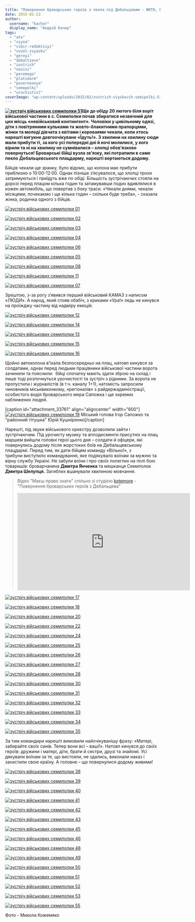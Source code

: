 ```yaml
---
title: "Повернення броварських героїв з пекла під Дебальцевим - ФОТО, ВІДЕО"
date: 2015-02-23
author: 
  username: "kachor"
  display_name: "Андрій Качор"
tags: 
  - "ato"
  - "viyna"
  - "vibir-redaktsiyi"
  - "vuzol-zvyazku"
  - "geroyi"
  - "debaltsevo"
  - "zustrich"
  - "novini"
  - "peremoga"
  - "platsdarm"
  - "povernennya"
  - "semopolki"
  - "urochistist"
coverImage: "wp-content/uploads/2015/02/zustrich-viyskovih-semipolki-511.jpg"
---
```


**[![зустріч військових семиполки 51](https://mpz.brovary.org/wp-content/uploads/2015/02/zustrich-viyskovih-semipolki-51.jpg)](https://mpz.brovary.org/wp-content/uploads/2015/02/zustrich-viyskovih-semipolki-51.jpg)Ще до обіду 20 лютого біля воріт військової частини в с. Семиполки почав збиратися незвичний для цих місць «невійськовий контингент». Чоловіки у цивільному одязі, діти з повітряними кульками та жовто-блакитними прапорцями, жінки та молоді дівчата з квітами і короваями чекали, коли хтось нарешті вигукне довгоочікуване «Їдуть!». З хвилини на хвилину сюди мали прибути ті, за кого усі попередні дні й ночі молилися, у кого вірили та ні на хвилину не сумнівалися – хлопці обов’язково повернуться! Броварські бійці вузла зв’язку, які потрапили в саме пекло Дебальцевського плацдарму, нарешті вертаються додому.**

Бійців чекали ще зранку, було відомо, що колона має прибути приблизно о 10:00-12:00. Однак пізніше з’ясувалося, що хлопці трохи затримуються і приїдуть вже по обіді. Більшість зустрічаючих стояли на дорозі перед плацом кілька годин та затамувавши подих вдивлялися в кожен автомобіль, що повертав з боку траси. «Чекали днями, чекали місяцями, почекаємо і ще кілька годин – скільки буде треба», - сказала жінка, родичка одного з бійців.

[![зустріч військових семиполки 01](https://mpz.brovary.org/wp-content/uploads/2015/02/zustrich-viyskovih-semipolki-01.jpg)](https://mpz.brovary.org/wp-content/uploads/2015/02/zustrich-viyskovih-semipolki-01.jpg)

[![зустріч військових семиполки 02](https://mpz.brovary.org/wp-content/uploads/2015/02/zustrich-viyskovih-semipolki-02.jpg)](https://mpz.brovary.org/wp-content/uploads/2015/02/zustrich-viyskovih-semipolki-02.jpg)

[![зустріч військових семиполки 03](https://mpz.brovary.org/wp-content/uploads/2015/02/zustrich-viyskovih-semipolki-03.jpg)](https://mpz.brovary.org/wp-content/uploads/2015/02/zustrich-viyskovih-semipolki-03.jpg)

[![зустріч військових семиполки 04](https://mpz.brovary.org/wp-content/uploads/2015/02/zustrich-viyskovih-semipolki-04.jpg)](https://mpz.brovary.org/wp-content/uploads/2015/02/zustrich-viyskovih-semipolki-04.jpg)

[![зустріч військових семиполки 06](https://mpz.brovary.org/wp-content/uploads/2015/02/zustrich-viyskovih-semipolki-06.jpg)](https://mpz.brovary.org/wp-content/uploads/2015/02/zustrich-viyskovih-semipolki-06.jpg)

[![зустріч військових семиполки 05](https://mpz.brovary.org/wp-content/uploads/2015/02/zustrich-viyskovih-semipolki-05.jpg)](https://mpz.brovary.org/wp-content/uploads/2015/02/zustrich-viyskovih-semipolki-05.jpg)

[![зустріч військових семиполки 08](https://mpz.brovary.org/wp-content/uploads/2015/02/zustrich-viyskovih-semipolki-08.jpg)](https://mpz.brovary.org/wp-content/uploads/2015/02/zustrich-viyskovih-semipolki-08.jpg)

[![зустріч військових семиполки 11](https://mpz.brovary.org/wp-content/uploads/2015/02/zustrich-viyskovih-semipolki-11.jpg)](https://mpz.brovary.org/wp-content/uploads/2015/02/zustrich-viyskovih-semipolki-11.jpg)

[![зустріч військових семиполки 07](https://mpz.brovary.org/wp-content/uploads/2015/02/zustrich-viyskovih-semipolki-07.jpg)](https://mpz.brovary.org/wp-content/uploads/2015/02/zustrich-viyskovih-semipolki-07.jpg)

Зрештою, з-за рогу з’явився перший військовий КАМАЗ з написом «ЛЮДИ». А народ, який стояв обабіч, з криками «Ура!» ледь не кинувся на проїжджу частину від надміру емоцій.

[![зустріч військових семиполки 12](https://mpz.brovary.org/wp-content/uploads/2015/02/zustrich-viyskovih-semipolki-12.jpg)](https://mpz.brovary.org/wp-content/uploads/2015/02/zustrich-viyskovih-semipolki-12.jpg)

[![зустріч військових семиполки 14](https://mpz.brovary.org/wp-content/uploads/2015/02/zustrich-viyskovih-semipolki-14.jpg)](https://mpz.brovary.org/wp-content/uploads/2015/02/zustrich-viyskovih-semipolki-14.jpg)

[![зустріч військових семиполки 13](https://mpz.brovary.org/wp-content/uploads/2015/02/zustrich-viyskovih-semipolki-13.jpg)](https://mpz.brovary.org/wp-content/uploads/2015/02/zustrich-viyskovih-semipolki-13.jpg)

[![зустріч військових семиполки 15](https://mpz.brovary.org/wp-content/uploads/2015/02/zustrich-viyskovih-semipolki-15.jpg)](https://mpz.brovary.org/wp-content/uploads/2015/02/zustrich-viyskovih-semipolki-15.jpg)

[![зустріч військових семиполки 16](https://mpz.brovary.org/wp-content/uploads/2015/02/zustrich-viyskovih-semipolki-16.jpg)](https://mpz.brovary.org/wp-content/uploads/2015/02/zustrich-viyskovih-semipolki-16.jpg)

Щойно автоколона в’їхала безпосередньо на плац, натовп кинувся за солдатами, однак перед людьми працівники військової частини ворота зачинили та пояснили:  бійці спочатку мають здати зброю на склад і лише тоді розпочнуться урочистості та зустріч з рідними. За ворота не пропустили і журналістів (в т.ч. каналу 1+1), натомість запросили чиновників міськвиконкому, «регіоналів» з райдержадміністрації, особистого водія броварського мера Сапожка і ще окремих наближених людей.

\[caption id="attachment\_33761" align="aligncenter" width="600"\][![зустріч військових семиполки 19](https://mpz.brovary.org/wp-content/uploads/2015/02/zustrich-viyskovih-semipolki-19.jpg)](https://mpz.brovary.org/wp-content/uploads/2015/02/zustrich-viyskovih-semipolki-19.jpg) Міський голова Ігор Сапожко та "районний тітушка" Юрій Кушніренко\[/caption\]

Нарешті, під звуки військового оркестру дозволили зайти і зустрічаючим. Під урочисту музику та аплодисменти присутніх на плац маршем вийшли головні герої цього дня – солдати й офіцери, які повернулись додому після жорстоких боїв на Дебальцевському плацдармі. Перед тим, як дати бійцям команду «Вільно!», з трибуни виступило командування, яке подякувало воїнам за мужню та вірну службу Україні. Не забули воїни і про своїх полеглих на полі бою товаришів: броварчанина **Дмитра Янченка** та мешканця Семиполок **Дмитра Шелупця.** Загиблих вшанували хвилиною мовчання.

> Відео "Маєш право знати" спільно зі студією [kotemore](https://vk.com/kotemore.studio) - "Повернення броварських героїв з Дебальцева"
> 
> <iframe src="https://www.youtube.com/embed/CIlXLSswePE" width="560" height="315" frameborder="0" allowfullscreen="allowfullscreen"></iframe>

[![зустріч військових семиполки 17](https://mpz.brovary.org/wp-content/uploads/2015/02/zustrich-viyskovih-semipolki-17.jpg)](https://mpz.brovary.org/wp-content/uploads/2015/02/zustrich-viyskovih-semipolki-17.jpg)

[![зустріч військових семиполки 18](https://mpz.brovary.org/wp-content/uploads/2015/02/zustrich-viyskovih-semipolki-18.jpg)](https://mpz.brovary.org/wp-content/uploads/2015/02/zustrich-viyskovih-semipolki-18.jpg)

[![зустріч військових семиполки 20](https://mpz.brovary.org/wp-content/uploads/2015/02/zustrich-viyskovih-semipolki-20.jpg)](https://mpz.brovary.org/wp-content/uploads/2015/02/zustrich-viyskovih-semipolki-20.jpg)

[![зустріч військових семиполки 22](https://mpz.brovary.org/wp-content/uploads/2015/02/zustrich-viyskovih-semipolki-22.jpg)](https://mpz.brovary.org/wp-content/uploads/2015/02/zustrich-viyskovih-semipolki-22.jpg)

[![зустріч військових семиполки 24](https://mpz.brovary.org/wp-content/uploads/2015/02/zustrich-viyskovih-semipolki-24.jpg)](https://mpz.brovary.org/wp-content/uploads/2015/02/zustrich-viyskovih-semipolki-24.jpg)

[![зустріч військових семиполки 25](https://mpz.brovary.org/wp-content/uploads/2015/02/zustrich-viyskovih-semipolki-25.jpg)](https://mpz.brovary.org/wp-content/uploads/2015/02/zustrich-viyskovih-semipolki-25.jpg)

[![зустріч військових семиполки 26](https://mpz.brovary.org/wp-content/uploads/2015/02/zustrich-viyskovih-semipolki-26.jpg)](https://mpz.brovary.org/wp-content/uploads/2015/02/zustrich-viyskovih-semipolki-26.jpg)

[![зустріч військових семиполки 27](https://mpz.brovary.org/wp-content/uploads/2015/02/zustrich-viyskovih-semipolki-27.jpg)](https://mpz.brovary.org/wp-content/uploads/2015/02/zustrich-viyskovih-semipolki-27.jpg)

[![зустріч військових семиполки 28](https://mpz.brovary.org/wp-content/uploads/2015/02/zustrich-viyskovih-semipolki-28.jpg)](https://mpz.brovary.org/wp-content/uploads/2015/02/zustrich-viyskovih-semipolki-28.jpg)

[![зустріч військових семиполки 30](https://mpz.brovary.org/wp-content/uploads/2015/02/zustrich-viyskovih-semipolki-30.jpg)](https://mpz.brovary.org/wp-content/uploads/2015/02/zustrich-viyskovih-semipolki-30.jpg)

[![зустріч військових семиполки 31](https://mpz.brovary.org/wp-content/uploads/2015/02/zustrich-viyskovih-semipolki-31.jpg)](https://mpz.brovary.org/wp-content/uploads/2015/02/zustrich-viyskovih-semipolki-31.jpg)

[![зустріч військових семиполки 32](https://mpz.brovary.org/wp-content/uploads/2015/02/zustrich-viyskovih-semipolki-32.jpg)](https://mpz.brovary.org/wp-content/uploads/2015/02/zustrich-viyskovih-semipolki-32.jpg)

[![зустріч військових семиполки 33](https://mpz.brovary.org/wp-content/uploads/2015/02/zustrich-viyskovih-semipolki-33.jpg)](https://mpz.brovary.org/wp-content/uploads/2015/02/zustrich-viyskovih-semipolki-33.jpg)

[![зустріч військових семиполки 34](https://mpz.brovary.org/wp-content/uploads/2015/02/zustrich-viyskovih-semipolki-34.jpg)](https://mpz.brovary.org/wp-content/uploads/2015/02/zustrich-viyskovih-semipolki-34.jpg)

[![зустріч військових семиполки 35](https://mpz.brovary.org/wp-content/uploads/2015/02/zustrich-viyskovih-semipolki-35.jpg)](https://mpz.brovary.org/wp-content/uploads/2015/02/zustrich-viyskovih-semipolki-35.jpg)

За тим командири нарешті вимовили найочікуванішу фразу: «Матері, забирайте своїх синів. Тепер вони всі – ваші!». Натовп кинувся до своїх героїв: дружини і матері, діти, брати й сестри, друзі та знайомі. Усі дякували воїнам за те, що вистояли, не здались, виконали наказ і захистили свою країну. А головне – що повернулися додому живими!

[![зустріч військових семиполки 38](https://mpz.brovary.org/wp-content/uploads/2015/02/zustrich-viyskovih-semipolki-38.jpg)](https://mpz.brovary.org/wp-content/uploads/2015/02/zustrich-viyskovih-semipolki-38.jpg)

[![зустріч військових семиполки 39](https://mpz.brovary.org/wp-content/uploads/2015/02/zustrich-viyskovih-semipolki-39.jpg)](https://mpz.brovary.org/wp-content/uploads/2015/02/zustrich-viyskovih-semipolki-39.jpg)

[![зустріч військових семиполки 40](https://mpz.brovary.org/wp-content/uploads/2015/02/zustrich-viyskovih-semipolki-40.jpg)](https://mpz.brovary.org/wp-content/uploads/2015/02/zustrich-viyskovih-semipolki-40.jpg)

[![зустріч військових семиполки 41](https://mpz.brovary.org/wp-content/uploads/2015/02/zustrich-viyskovih-semipolki-41.jpg)](https://mpz.brovary.org/wp-content/uploads/2015/02/zustrich-viyskovih-semipolki-41.jpg)

[![зустріч військових семиполки 42](https://mpz.brovary.org/wp-content/uploads/2015/02/zustrich-viyskovih-semipolki-42.jpg)](https://mpz.brovary.org/wp-content/uploads/2015/02/zustrich-viyskovih-semipolki-42.jpg)

[![зустріч військових семиполки 43](https://mpz.brovary.org/wp-content/uploads/2015/02/zustrich-viyskovih-semipolki-43.jpg)](https://mpz.brovary.org/wp-content/uploads/2015/02/zustrich-viyskovih-semipolki-43.jpg)

[![зустріч військових семиполки 45](https://mpz.brovary.org/wp-content/uploads/2015/02/zustrich-viyskovih-semipolki-45.jpg)](https://mpz.brovary.org/wp-content/uploads/2015/02/zustrich-viyskovih-semipolki-45.jpg)

[![зустріч військових семиполки 46](https://mpz.brovary.org/wp-content/uploads/2015/02/zustrich-viyskovih-semipolki-46.jpg)](https://mpz.brovary.org/wp-content/uploads/2015/02/zustrich-viyskovih-semipolki-46.jpg)

[![зустріч військових семиполки 48](https://mpz.brovary.org/wp-content/uploads/2015/02/zustrich-viyskovih-semipolki-48.jpg)](https://mpz.brovary.org/wp-content/uploads/2015/02/zustrich-viyskovih-semipolki-48.jpg)

[![зустріч військових семиполки 49](https://mpz.brovary.org/wp-content/uploads/2015/02/zustrich-viyskovih-semipolki-49.jpg)](https://mpz.brovary.org/wp-content/uploads/2015/02/zustrich-viyskovih-semipolki-49.jpg)

[![зустріч військових семиполки 50](https://mpz.brovary.org/wp-content/uploads/2015/02/zustrich-viyskovih-semipolki-50.jpg)](https://mpz.brovary.org/wp-content/uploads/2015/02/zustrich-viyskovih-semipolki-50.jpg)

[![зустріч військових семиполки 51](https://mpz.brovary.org/wp-content/uploads/2015/02/zustrich-viyskovih-semipolki-511.jpg)](https://mpz.brovary.org/wp-content/uploads/2015/02/zustrich-viyskovih-semipolki-511.jpg)

[![зустріч військових семиполки 52](https://mpz.brovary.org/wp-content/uploads/2015/02/zustrich-viyskovih-semipolki-52.jpg)](https://mpz.brovary.org/wp-content/uploads/2015/02/zustrich-viyskovih-semipolki-52.jpg)

[![зустріч військових семиполки 53](https://mpz.brovary.org/wp-content/uploads/2015/02/zustrich-viyskovih-semipolki-53.jpg)](https://mpz.brovary.org/wp-content/uploads/2015/02/zustrich-viyskovih-semipolki-53.jpg)

[![зустріч військових семиполки 55](https://mpz.brovary.org/wp-content/uploads/2015/02/zustrich-viyskovih-semipolki-55.jpg)](https://mpz.brovary.org/wp-content/uploads/2015/02/zustrich-viyskovih-semipolki-55.jpg)

Фото - Микола Кожемяко
